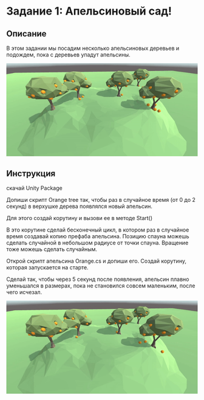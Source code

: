 # Задание 1: Апельсиновый сад!

## Описание

В этом задании мы посадим несколько апельсиновых деревьев и подождем, пока с деревьев упадут апельсины.

<img src="https://github.com/copetonrob/YP_Unity_M4_W10/blob/main/img/task1_1.gif" width="600"/>

## Инструкция

скачай Unity Package

Допиши скрипт Orange tree так, чтобы раз в случайное время (от 0 до 2 секунд) в верхушке дерева появлялся новый апельсин.

Для этого создай корутину и вызови ее в методе Start()

В это корутине сделай бесконечный цикл, в котором раз в случайное время создавай копию префаба апельсина. Позицию спауна можешь сделать случайной в небольшом радиусе от точки спауна. Вращение тоже можешь сделать случайным.

Открой скрипт апельсина Orange.cs и допиши его. Создай корутину, которая запускается на старте.

Сделай так, чтобы через 5 секунд после появления, апельсин плавно уменьшался в размерах, пока не становился совсем маленьким, после чего исчезал.

<img src="https://github.com/copetonrob/YP_Unity_M4_W10/blob/main/img/task1_2.gif" width="600"/>